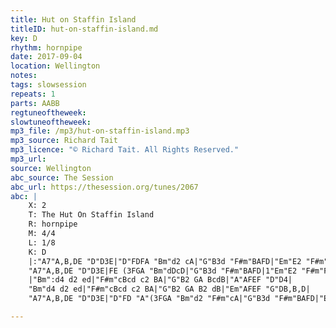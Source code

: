 ```yaml
---
title: Hut on Staffin Island
titleID: hut-on-staffin-island.md
key: D
rhythm: hornpipe
date: 2017-09-04
location: Wellington
notes:
tags: slowsession 
repeats: 1 
parts: AABB 
regtuneoftheweek:
slowtuneoftheweek:
mp3_file: /mp3/hut-on-staffin-island.mp3
mp3_source: Richard Tait
mp3_licence: "© Richard Tait. All Rights Reserved."
mp3_url:
source: Wellington
abc_source: The Session
abc_url: https://thesession.org/tunes/2067
abc: |
    X: 2
    T: The Hut On Staffin Island
    R: hornpipe
    M: 4/4
    L: 1/8
    K: D
    |:"A7"A,B,DE "D"D3E|"D"FDFA "Bm"d2 cA|"G"B3d "F#m"BAFD|"Em"E2 "F#m"FE "G"DB,B,D|
    "A7"A,B,DE "D"D3E|FE (3FGA "Bm"dDcD|"G"B3d "F#m"BAFD|1"Em"E2 "F#m"FE "G"D3B,:|2"A7"E2 "D/F#"FE "D"D2 FA||
    |"Bm":d4 d2 ed|"F#m"cBcd c2 BA|"G"B2 GA BcdB|"A"AFEF "D"D4|
    "Bm"d4 d2 ed|"F#m"cBcd c2 BA|"G"B2 GA B2 dB|"Em"AFEF "G"DB,B,D|
    "A7"A,B,DE "D"D3E|"D"FD "A"(3FGA "Bm"d2 "F#m"cA|"G"B3d "F#m"BAFD|"Em"E2 "F#m"FE "D"D4||

---
```

